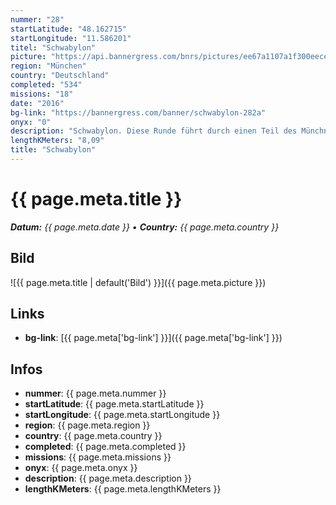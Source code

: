 ```yaml
---
nummer: "28"
startLatitude: "48.162715"
startLongitude: "11.586201"
titel: "Schwabylon"
picture: "https://api.bannergress.com/bnrs/pictures/ee67a1107a1f300eece05d71f1cac57d"
region: "München"
country: "Deutschland"
completed: "534"
missions: "18"
date: "2016"
bg-link: "https://bannergress.com/banner/schwabylon-282a"
onyx: "0"
description: "Schwabylon. Diese Runde führt durch einen Teil des Münchner Stadtteils Schwabing.\nSchwabing war früher ein kleines Dorf nördlich von Münchnen, das als Suuapinga bereits 782 in Urkunden erwähnt wurde."
lengthKMeters: "8,09"
title: "Schwabylon"
---
```


# {{ page.meta.title }}
_**Datum:** {{ page.meta.date }} • **Country:** {{ page.meta.country }}_

## Bild
![{{ page.meta.title | default('Bild') }}]({{ page.meta.picture }})

## Links
- **bg-link**: [{{ page.meta['bg-link'] }}]({{ page.meta['bg-link'] }})

## Infos
- **nummer**: {{ page.meta.nummer }}
- **startLatitude**: {{ page.meta.startLatitude }}
- **startLongitude**: {{ page.meta.startLongitude }}
- **region**: {{ page.meta.region }}
- **country**: {{ page.meta.country }}
- **completed**: {{ page.meta.completed }}
- **missions**: {{ page.meta.missions }}
- **onyx**: {{ page.meta.onyx }}
- **description**: {{ page.meta.description }}
- **lengthKMeters**: {{ page.meta.lengthKMeters }}

